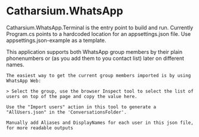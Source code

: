 # Catharsium.WhatsApp

Catharsium.WhatsApp.Terminal is the entry point to build and run.
Currently Program.cs points to a hardcoded location for an appsettings.json file.
Use appsettings.json-example as a template.

This application supports both WhatsApp group members by their plain phonenumbers or (as you add them to you contact list) later on different names.
     
    The easiest way to get the current group members imported is by using WhatsApp Web:
     
    > Select the group, use the browser Inspect tool to select the list of users on top of the page and copy the value here.
      
    Use the "Import users" action in this tool to generate a "AllUsers.json" in the 'ConversationsFolder'.
      
    Manually add Aliases and DisplayNames for each user in this json file, for more readable outputs
